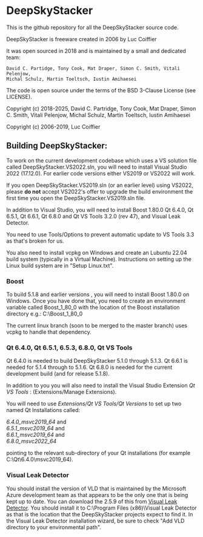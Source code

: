 DeepSkyStacker
==============

This is the github repository for all the DeepSkyStacker source code.

DeepSkyStacker is freeware created in 2006 by Luc Coiffier

It was open sourced in 2018 and is maintained by a small and dedicated team:

	David C. Partidge, Tony Cook, Mat Draper, Simon C. Smith, Vitali Pelenjow,
	Michal Schulz, Martin Toeltsch, Iustin Amihaesei

The code is open source under the terms of the BSD 3-Clause License (see LICENSE).

Copyright (c) 2018-2025, David C. Partridge, Tony Cook, Mat Draper,
					Simon C. Smith, Vitali Pelenjow, Michal Schulz,
					Martin Toeltsch, Iustin Amihaesei

Copyright (c) 2006-2019, Luc Coiffier 

					
Building DeepSkyStacker:
------------------------

To work on the current development codebase which uses a VS solution file called DeepSkyStacker.VS2022.sln,
you will need to install Visual Studio 2022 (17.12.0).   For earlier code versions either VS2019 or VS2022 will work.

If you open DeepSkyStacker.VS2019.sln (or an earlier level) using VS2022, please **do not** accept VS2022's offer to upgrade the build environment the first time you open the
DeepSkyStacker.VS2019.sln file.

In addition to Visual Studio, you will need to install Boost 1.80.0  Qt 6.4.0, Qt 6.5.1, Qt 6.6.1, Qt 6.8.0 and Qt VS Tools 3.2.0 (rev 47), and Visual Leak Detector.

You need to use Tools/Options to prevent automatic update to VS Tools 3.3 as that's broken for us.

You also need to install vcpkg on Windows and create an Lubuntu 22.04 build system (typically in a Virtual Machine).
Instructions on setting up the Linux build system are in "Setup Linux.txt".

### Boost
To build 5.1.8 and earlier versions , you will need to install Boost 1.80.0 on Windows.
Once you have done that, you need to create an environment
variable called Boost_1_80_0 with the location of the Boost installation directory e.g.:
C:\Boost_1_80_0

The current linux branch (soon to be merged to the master branch) uses vcpkg to handle that dependency.

### Qt 6.4.0, Qt 6.5.1, 6.5.3, 6.8.0, Qt VS Tools
Qt 6.4.0 is needed to build DeepSkyStacker 5.1.0 through 5.1.3.  Qt 6.6.1 is needed for 5.1.4 through to 5.1.6.    Qt 6.8.0 is needed for the current development build (and for release 5.1.8).

In addition to you you will also need to install the Visual Studio Extension *Qt VS Tools* : (Extensions/Manage Extensions).

You will need to use *Extensions/Qt VS Tools/Qt Versions* to set up two named Qt Installations called:

*6.4.0_msvc2019_64* and<br>
*6.5.1_msvc2019_64* and<br>
*6.6.1_msvc2019_64* and<br>
*6.8.0_msvc2022_64* 
	
pointing to the relevant sub-directory of your Qt installations (for example C:\Qt\6.4.0\msvc2019_64).

### Visual Leak Detector
You should install the version of VLD that is maintained by the Microsoft Azure development team as that appears to be the only
one that is being kept up to date.
You can download the 2.5.9 of this from [Visual Leak Detector](https://github.com/Azure/vld/releases/tag/v2.5.9).
You should install it to C:\Program Files (x86)\Visual Leak Detector as that is the location that the DeepSkyStacker projects expect to find it.
In the Visual Leak Detector installation wizard, be sure to check "Add VLD directory to your environmental path".

